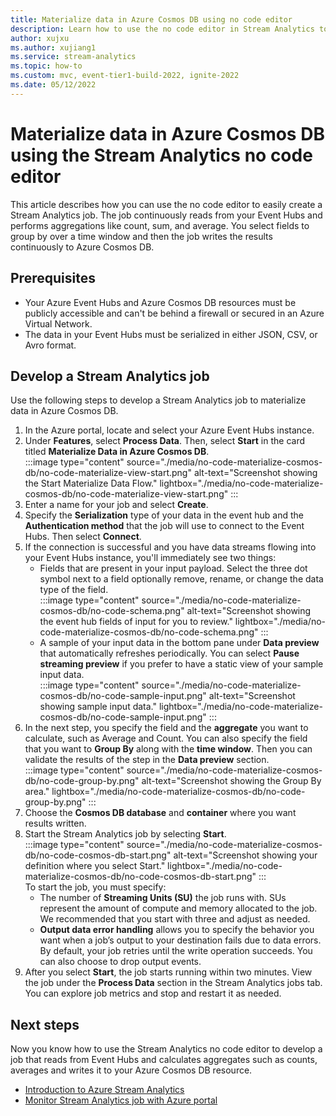 ```yaml
---
title: Materialize data in Azure Cosmos DB using no code editor
description: Learn how to use the no code editor in Stream Analytics to materialize data from Event Hubs to Azure Cosmos DB.
author: xujxu
ms.author: xujiang1
ms.service: stream-analytics
ms.topic: how-to
ms.custom: mvc, event-tier1-build-2022, ignite-2022
ms.date: 05/12/2022
---
```

# Materialize data in Azure Cosmos DB using the Stream Analytics no code editor

This article describes how you can use the no code editor to easily create a Stream Analytics job. The job continuously reads from your Event Hubs and performs aggregations like count, sum, and average. You select fields to group by over a time window and then the job writes the results continuously to Azure Cosmos DB.

## Prerequisites

* Your Azure Event Hubs and Azure Cosmos DB resources must be publicly accessible and can't be behind a firewall or secured in an Azure Virtual Network.
* The data in your Event Hubs must be serialized in either JSON, CSV, or Avro format.

## Develop a Stream Analytics job

Use the following steps to develop a Stream Analytics job to materialize data in Azure Cosmos DB.

1. In the Azure portal, locate and select your Azure Event Hubs instance.
2.	Under **Features**, select **Process Data**. Then, select **Start** in the card titled **Materialize Data in Azure Cosmos DB**.  
    :::image type="content" source="./media/no-code-materialize-cosmos-db/no-code-materialize-view-start.png" alt-text="Screenshot showing the Start Materialize Data Flow." lightbox="./media/no-code-materialize-cosmos-db/no-code-materialize-view-start.png" :::
3.	Enter a name for your job and select **Create**.
4.	Specify the **Serialization** type of your data in the event hub and the **Authentication method** that the job will use to connect to the Event Hubs. Then select **Connect**.
5.	If the connection is successful and you have data streams flowing into your Event Hubs instance, you'll immediately see two things:
    -  Fields that are present in your input payload. Select the three dot symbol next to a field optionally remove, rename, or change the data type of the field.  
        :::image type="content" source="./media/no-code-materialize-cosmos-db/no-code-schema.png" alt-text="Screenshot showing the event hub fields of input for you to review." lightbox="./media/no-code-materialize-cosmos-db/no-code-schema.png" :::    
    - A sample of your input data in the bottom pane under **Data preview** that automatically refreshes periodically. You can select **Pause streaming preview** if you prefer to have a static view of your sample input data.  
        :::image type="content" source="./media/no-code-materialize-cosmos-db/no-code-sample-input.png" alt-text="Screenshot showing sample input data." lightbox="./media/no-code-materialize-cosmos-db/no-code-sample-input.png" :::
6.	In the next step, you specify the field and the **aggregate** you want to calculate, such as Average and Count. You can also specify the field that you want to **Group By** along with the **time window**. Then you can validate the results of the step in the **Data preview** section.  
    :::image type="content" source="./media/no-code-materialize-cosmos-db/no-code-group-by.png" alt-text="Screenshot showing the Group By area." lightbox="./media/no-code-materialize-cosmos-db/no-code-group-by.png" :::
7.	Choose the **Cosmos DB database** and **container** where you want results written.
8.	Start the Stream Analytics job by selecting **Start**.  
    :::image type="content" source="./media/no-code-materialize-cosmos-db/no-code-cosmos-db-start.png" alt-text="Screenshot showing your definition where you select Start." lightbox="./media/no-code-materialize-cosmos-db/no-code-cosmos-db-start.png" :::  
To start the job, you must specify:
    -  The number of **Streaming Units (SU)** the job runs with. SUs represent the amount of compute and memory allocated to the job. We recommended that you start with three and adjust as needed.
    - **Output data error handling** allows you to specify the behavior you want when a job’s output to your destination fails due to data errors. By default, your job retries until the write operation succeeds. You can also choose to drop  output events.
9.	After you select **Start**, the job starts running within two minutes. View the job under the **Process Data** section in the Stream Analytics jobs tab. You can explore job metrics and stop and restart it as needed.

## Next steps

Now you know how to use the Stream Analytics no code editor to develop a job that reads from Event Hubs and calculates aggregates such as counts, averages and writes it to your Azure Cosmos DB resource.

* [Introduction to Azure Stream Analytics](stream-analytics-introduction.md)
* [Monitor Stream Analytics job with Azure portal](./stream-analytics-monitoring.md)
